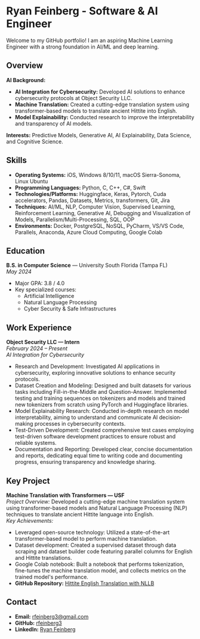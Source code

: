 # Ryan Feinberg - Software & AI Engineer

Welcome to my GitHub portfolio! I am an aspiring Machine Learning Engineer with a strong foundation in AI/ML and deep learning.

## Overview

**AI Background:**
- **AI Integration for Cybersecurity:** Developed AI solutions to enhance cybersecurity protocols at Object Security LLC.
- **Machine Translation:** Created a cutting-edge translation system using transformer-based models to translate ancient Hittite into English.
- **Model Explainability:** Conducted research to improve the interpretability and transparency of AI models.

**Interests:** Predictive Models, Generative AI, AI Explainability, Data Science, and Cognitive Science.

## Skills

- **Operating Systems:** iOS, Windows 8/10/11, macOS Sierra-Sonoma, Linux Ubuntu
- **Programming Languages:** Python, C, C++, C#, Swift
- **Technologies/Platforms:** Huggingface, Keras, Pytorch, Cuda accelerators, Pandas, Datasets, Metrics, transformers, Git, Jira
- **Techniques:** AI/ML, NLP, Computer Vision, Supervised Learning, Reinforcement Learning, Generative AI, Debugging and Visualization of Models, Parallelism/Multi-Processing, SQL, OOP
- **Environments:** Docker, PostgreSQL, NoSQL, PyCharm, VS/VS Code, Parallels, Anaconda, Azure Cloud Computing, Google Colab

## Education

**B.S. in Computer Science** — University South Florida (Tampa FL)  
*May 2024*  
- Major GPA: 3.8 / 4.0
- Key specialized courses: 
  - Artificial Intelligence
  - Natural Language Processing
  - Cyber Security & Safe Infrastructures

## Work Experience

**Object Security LLC — Intern**  
*February 2024 – Present*  
*AI Integration for Cybersecurity*  
- Research and Development: Investigated AI applications in cybersecurity, exploring innovative solutions to enhance security protocols.
- Dataset Creation and Modeling: Designed and built datasets for various tasks including Fill-in-the-Middle and Question-Answer. Implemented testing and training sequences on tokenizers and models and trained new tokenizers from scratch using PyTorch and Huggingface libraries.
- Model Explainability Research: Conducted in-depth research on model interpretability, aiming to understand and communicate AI decision-making processes in cybersecurity contexts.
- Test-Driven Development: Created comprehensive test cases employing test-driven software development practices to ensure robust and reliable systems.
- Documentation and Reporting: Developed clear, concise documentation and reports, dedicating equal time to writing code and documenting progress, ensuring transparency and knowledge sharing.

## Key Project

**Machine Translation with Transformers — USF**  
*Project Overview:* Developed a cutting-edge machine translation system using transformer-based models and Natural Language Processing (NLP) techniques to translate ancient Hittite language into English.  
*Key Achievements:*
- Leveraged open-source technology: Utilized a state-of-the-art transformer-based model to perform machine translation.
- Dataset development: Created a supervised dataset through data scraping and dataset builder code featuring parallel columns for English and Hittite translations.
- Google Colab notebook: Built a notebook that performs tokenization, fine-tunes the machine translation model, and collects metrics on the trained model's performance.
- **GitHub Repository:** [Hittite English Translation with NLLB](https://github.com/rfeinberg3/Hittite_English_Translation_w-NLLB)


## Contact

- **Email:** [rfeinberg3@gmail.com](mailto:rfeinberg3@gmail.com)
- **GitHub:** [rfeinberg3](https://github.com/rfeinberg3)
- **LinkedIn:** [Ryan Feinberg](https://www.linkedin.com/in/rfeinberg3/)
